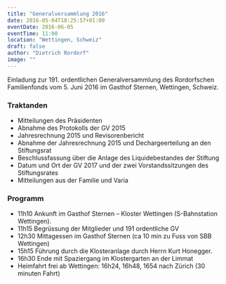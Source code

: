```yaml
---
title: "Generalversammlung 2016"
date: 2016-05-04T18:25:57+01:00
eventDate: 2016-06-05
eventTime: 11:00
location: "Wettingen, Schweiz"
draft: false
author: "Dietrich Rordorf"
image: ""
---
```

Einladung zur 191. ordentlichen Generalversammlung des Rordorfschen Familienfonds vom 5. Juni 2016 im Gasthof Sternen, Wettingen, Schweiz.

<!--more-->

### Traktanden

- Mitteilungen des Präsidenten
- Abnahme des Protokolls der GV 2015
- Jahresrechnung 2015 und Revisorenbericht
- Abnahme der Jahresrechnung 2015 und Dechargeerteilung an den Stiftungsrat
- Beschlussfassung über die Anlage des Liquidebestandes der Stiftung
- Datum und Ort der GV 2017 und der zwei Vorstandssitzungen des Stiftungsrates
- Mitteilungen aus der Familie und Varia

### Programm
- 11h10 Ankunft im Gasthof Sternen – Kloster Wettingen (S-Bahnstation Wettingen).
- 11h15 Begrüssung der Mitglieder und 191 ordentliche GV
- 12h30 Mittagessen im Gasthof Sternen (ca 10 min zu Fuss von SBB Wettingen)
- 15h15 Führung durch die Klosteranlage durch Herrn Kurt Honegger.
- 16h30 Ende mit Spaziergang im Klostergarten an der Limmat
- Heimfahrt frei ab Wettingen: 16h24, 16h48, 1654 nach Zürich (30 minuten Fahrt)
